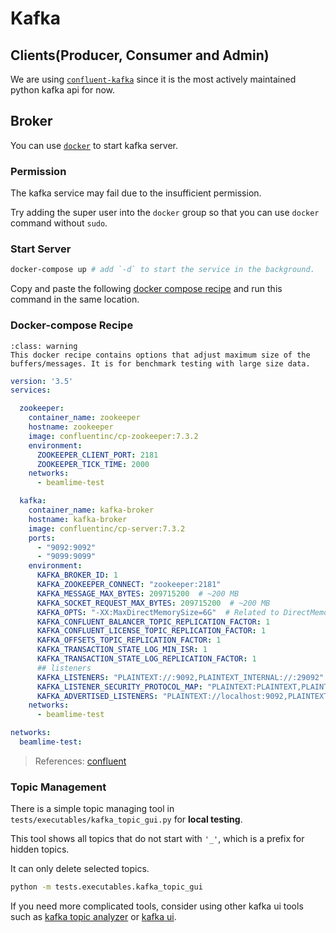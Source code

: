 # Kafka

## Clients(Producer, Consumer and Admin)
We are using [``confluent-kafka``](https://docs.confluent.io/platform/current/clients/confluent-kafka-python/html/index.html#)
since it is the most actively maintained python kafka api for now.

## Broker
You can use [``docker``](https://docs.docker.com/get-started/overview/) to start kafka server.

### Permission
The kafka service may fail due to the insufficient permission.

Try adding the super user into the `docker` group so that you can use `docker` command without `sudo`.

### Start Server
```bash
docker-compose up # add `-d` to start the service in the background.
```
Copy and paste the following [docker compose recipe](#docker-compose-recipe) and run this command in the same location.

### Docker-compose Recipe
```{admonition} Unusual Settings
:class: warning
This docker recipe contains options that adjust maximum size of the buffers/messages. It is for benchmark testing with large size data.
```

```yaml
version: '3.5'
services:

  zookeeper:
    container_name: zookeeper
    hostname: zookeeper
    image: confluentinc/cp-zookeeper:7.3.2
    environment:
      ZOOKEEPER_CLIENT_PORT: 2181
      ZOOKEEPER_TICK_TIME: 2000
    networks:
      - beamlime-test

  kafka:
    container_name: kafka-broker
    hostname: kafka-broker
    image: confluentinc/cp-server:7.3.2
    ports:
      - "9092:9092"
      - "9099:9099"
    environment:
      KAFKA_BROKER_ID: 1
      KAFKA_ZOOKEEPER_CONNECT: "zookeeper:2181"
      KAFKA_MESSAGE_MAX_BYTES: 209715200  # ~200 MB
      KAFKA_SOCKET_REQUEST_MAX_BYTES: 209715200  # ~200 MB
      KAFKA_OPTS: "-XX:MaxDirectMemorySize=6G"  # Related to DirectMemoryError
      KAFKA_CONFLUENT_BALANCER_TOPIC_REPLICATION_FACTOR: 1
      KAFKA_CONFLUENT_LICENSE_TOPIC_REPLICATION_FACTOR: 1
      KAFKA_OFFSETS_TOPIC_REPLICATION_FACTOR: 1
      KAFKA_TRANSACTION_STATE_LOG_MIN_ISR: 1
      KAFKA_TRANSACTION_STATE_LOG_REPLICATION_FACTOR: 1
      ## listeners
      KAFKA_LISTENERS: "PLAINTEXT://:9092,PLAINTEXT_INTERNAL://:29092"
      KAFKA_LISTENER_SECURITY_PROTOCOL_MAP: "PLAINTEXT:PLAINTEXT,PLAINTEXT_INTERNAL:PLAINTEXT"
      KAFKA_ADVERTISED_LISTENERS: "PLAINTEXT://localhost:9092,PLAINTEXT_INTERNAL://broker:29092"
    networks:
      - beamlime-test

networks:
  beamlime-test:

```
> References: [confluent](https://developer.confluent.io/quickstart/kafka-docker/)

### Topic Management
There is a simple topic managing tool in ``tests/executables/kafka_topic_gui.py`` for **local testing**.

This tool shows all topics that do not start with ``'_'``,
which is a prefix for hidden topics.

It can only delete selected topics.

```bash
python -m tests.executables.kafka_topic_gui
```

If you need more complicated tools, consider using other kafka ui tools such as [kafka topic analyzer](https://github.com/xenji/kafka-topic-analyzer) or [kafka ui](https://github.com/provectus/kafka-ui).
